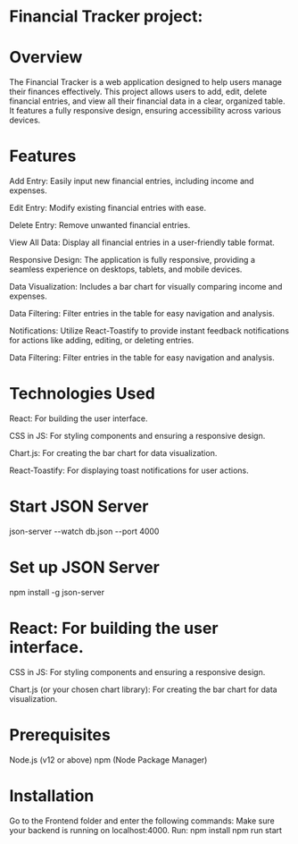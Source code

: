 # Financial Tracker project: 

# Overview
The Financial Tracker is a web application designed to help users manage their finances effectively. This project allows users to add, edit, delete financial entries, and view all their financial data in a clear, organized table. It features a fully responsive design, ensuring accessibility across various devices.

# Features
Add Entry: Easily input new financial entries, including income and expenses.

Edit Entry: Modify existing financial entries with ease.

Delete Entry: Remove unwanted financial entries.

View All Data: Display all financial entries in a user-friendly table format.

Responsive Design: The application is fully responsive, providing a seamless experience on desktops, tablets, and mobile devices.

Data Visualization: Includes a bar chart for visually comparing income and expenses.

Data Filtering: Filter entries in the table for easy navigation and analysis.

Notifications: Utilize React-Toastify to provide instant feedback notifications for actions like adding, editing, or deleting entries.

Data Filtering: Filter entries in the table for easy navigation and analysis.

# Technologies Used
React: For building the user interface.

CSS in JS: For styling components and ensuring a responsive design.

Chart.js: For creating the bar chart for data visualization.

React-Toastify: For displaying toast notifications for user actions.

# Start JSON Server
json-server --watch db.json --port 4000

# Set up JSON Server
npm install -g json-server


# React: For building the user interface.
CSS in JS: For styling components and ensuring a responsive design.

Chart.js (or your chosen chart library): For creating the bar chart for data visualization.

# Prerequisites
Node.js (v12 or above)
npm (Node Package Manager)

# Installation
Go to the Frontend folder and enter the following commands:
Make sure your backend is running on localhost:4000.
Run:
npm install
npm run start

